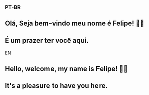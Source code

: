 ### PT-BR
## Olá, Seja bem-vindo meu nome é Felipe! 👋😊
## É um prazer ter você aqui.

EN
## Hello, welcome, my name is Felipe! 👋😊
 ## It's a pleasure to have you here. 



